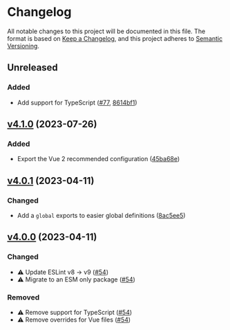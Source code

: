 # Changelog

All notable changes to this project will be documented in this file. The format is based on [Keep a Changelog](https://keepachangelog.com/en/1.0.0/), and this project adheres to [Semantic Versioning](https://semver.org/spec/v2.0.0.html).

## Unreleased

### Added

- Add support for TypeScript ([#77](https://github.com/studiometa/eslint-config/pull/77), [8614bf1](https://github.com/studiometa/eslint-config/commit/8614bf1))

## [v4.1.0](https://github.com/studiometa/eslint-config/compare/4.0.1..4.1.0) (2023-07-26)

### Added

- Export the Vue 2 recommended configuration ([45ba68e](https://github.com/studiometa/eslint-config/commit/45ba68e))

## [v4.0.1](https://github.com/studiometa/eslint-config/compare/4.0.0..4.0.1) (2023-04-11)

### Changed

- Add a `global` exports to easier global definitions ([8ac5ee5](https://github.com/studiometa/eslint-config/commit/8ac5ee5))

## [v4.0.0](https://github.com/studiometa/eslint-config/compare/3.1.3..4.0.0) (2023-04-11)

### Changed

- ⚠️ Update ESLint v8 → v9 ([#54](https://github.com/studiometa/eslint-config/pull/54))
- ⚠️ Migrate to an ESM only package ([#54](https://github.com/studiometa/eslint-config/pull/54))

### Removed

- ⚠️ Remove support for TypeScript ([#54](https://github.com/studiometa/eslint-config/pull/54))
- ⚠️ Remove overrides for Vue files ([#54](https://github.com/studiometa/eslint-config/pull/54))
